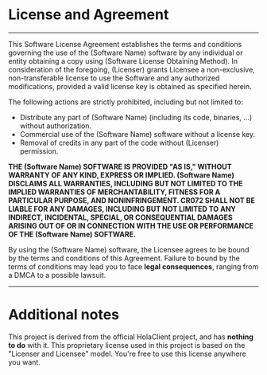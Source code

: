 # License and Agreement
---
This Software License Agreement establishes the terms and conditions governing the use of the (Software Name) software by any individual or entity obtaining a copy using (Software License Obtaining Method). In consideration of the foregoing, (Licenser) grants Licensee a non-exclusive, non-transferable license to use the Software and any authorized modifications, provided a valid license key is obtained as specified herein.

The following actions are strictly prohibited, including but not limited to:
- Distribute any part of (Software Name) (including its code, binaries, ...) without authorization.
- Commercial use of the (Software Name) software without a license key.
- Removal of credits in any part of the code without (Licenser) permission.

**THE (Software Name) SOFTWARE IS PROVIDED "AS IS," WITHOUT WARRANTY OF ANY KIND, EXPRESS OR IMPLIED. (Software Name) DISCLAIMS ALL WARRANTIES, INCLUDING BUT NOT LIMITED TO THE IMPLIED WARRANTIES OF MERCHANTABILITY, FITNESS FOR A PARTICULAR PURPOSE, AND NONINFRINGEMENT. CR072 SHALL NOT BE LIABLE FOR ANY DAMAGES, INCLUDING BUT NOT LIMITED TO ANY INDIRECT, INCIDENTAL, SPECIAL, OR CONSEQUENTIAL DAMAGES ARISING OUT OF OR IN CONNECTION WITH THE USE OR PERFORMANCE OF THE (Software Name) SOFTWARE.**

By using the (Software Name) software, the Licensee agrees to be bound by the terms and conditions of this Agreement.
Failure to bound by the terms of conditions may lead you to face **legal consequences**, ranging from a DMCA to a possible lawsuit.

---
# Additional notes
This project is derived from the official HolaClient project, and has **nothing to do** with it.
This proprietary license used in this project is based on the "Licenser and Licensee" model. You're free to use this license anywhere you want.
